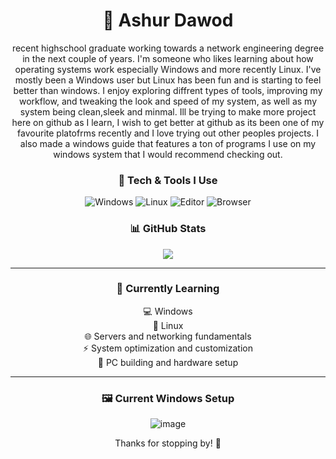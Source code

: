 <div align="center">

# 🦇 Ashur Dawod


recent highschool graduate working towards a network engineering degree in the next couple of years. I'm someone who likes learning about how operating systems work especially Windows and more recently Linux. I've mostly been a Windows user but Linux has been fun and is starting to feel better than windows. I enjoy exploring diffrent types of tools, improving my workflow, and tweaking the look and speed of my system, as well as my system being clean,sleek and minmal. Ill be trying to make more project here on github as I learn, I wish to get better at github as its been one of my favourite platofrms recently and I love trying out other peoples projects. I also made a windows guide that features a ton of programs I use on my windows system that I would recommend checking out.


### 🔧 Tech & Tools I Use

![Windows](https://img.shields.io/badge/OS-Windows-0078D6?logo=windows&logoColor=white)
![Linux](https://img.shields.io/badge/OS-Linux-FCC624?logo=linux&logoColor=black)
![Editor](https://img.shields.io/badge/Editor-Vim-019733?style=flat&logo=vim&logoColor=white)
![Browser](https://img.shields.io/badge/Browser-Floorp-FF4500?style=flat&logo=firefox&logoColor=white)


### 📊 GitHub Stats
<img src="https://github-readme-stats.vercel.app/api?username=Ashur-D&show_icons=true&theme=tokyonight" />

---

### 🌱 Currently Learning
💻 Windows <br>
🐧 Linux <br>
🌐 Servers and networking fundamentals <br>
⚡ System optimization and customization <br>
🔧 PC building and hardware setup <br>

---

### 🖼️ Current Windows Setup

![image](https://github.com/user-attachments/assets/fa4ea616-67b1-4781-8cd0-c17b65bd62fc)<br>



<p align="center">Thanks for stopping by! 🙏</p>

